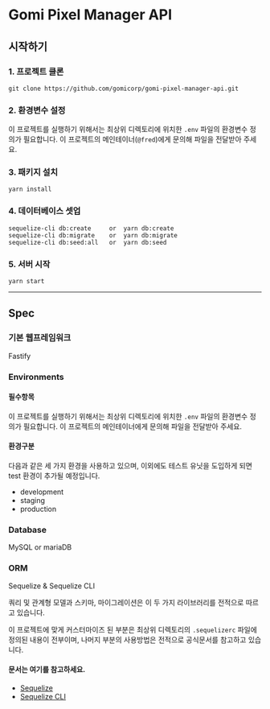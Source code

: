 # Gomi Pixel Manager API

## 시작하기

### 1. 프로젝트 클론
```
git clone https://github.com/gomicorp/gomi-pixel-manager-api.git
```

### 2. 환경변수 설정
이 프로젝트를 실행하기 위해서는 최상위 디렉토리에 위치한 `.env` 파일의 환경변수 정의가 필요합니다. 이 프로젝트의 메인테이너(`@fred`)에게 문의해 파일을 전달받아 주세요.

### 3. 패키지 설치
```
yarn install
```

### 4. 데이터베이스 셋업
```
sequelize-cli db:create     or  yarn db:create
sequelize-cli db:migrate    or  yarn db:migrate
sequelize-cli db:seed:all   or  yarn db:seed
```

### 5. 서버 시작
```
yarn start
```

---

## Spec
### 기본 웹프레임워크
Fastify

### Environments

#### 필수항목
이 프로젝트를 실행하기 위해서는 최상위 디렉토리에 위치한 `.env` 파일의 환경변수 정의가 필요합니다. 이 프로젝트의 메인테이너에게 문의해 파일을 전달받아 주세요.

#### 환경구분
다음과 같은 세 가지 환경을 사용하고 있으며, 이외에도 테스트 유닛을 도입하게 되면 test 환경이 추가될 예정입니다.
- development
- staging
- production

### Database
MySQL or mariaDB

### ORM
Sequelize & Sequelize CLI

쿼리 및 관계형 모델과 스키마, 마이그레이션은 이 두 가지 라이브러리를 전적으로 따르고 있습니다.

이 프로젝트에 맞게 커스터마이즈 된 부분은 최상위 디렉토리의 `.sequelizerc` 파일에 정의된 내용이 전부이며, 나머지 부분의 사용방법은 전적으로 공식문서를 참고하고 있습니다.

#### 문서는 여기를 참고하세요.
- [Sequelize](https://sequelize.org/master)
- [Sequelize CLI](https://github.com/sequelize/cli)

